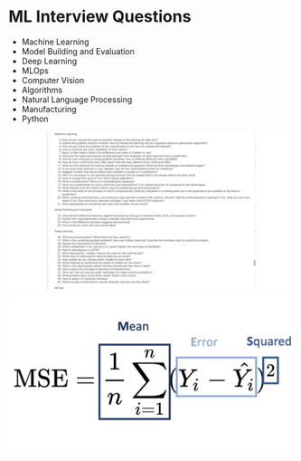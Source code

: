 # ML Interview Questions

- Machine Learning
- Model Building and Evaluation
- Deep Learning
- MLOps
- Computer Vision
- Algorithms
- Natural Language Processing
- Manufacturing
- Python

![alt text](image-1.png)
![alt text](image.png)
